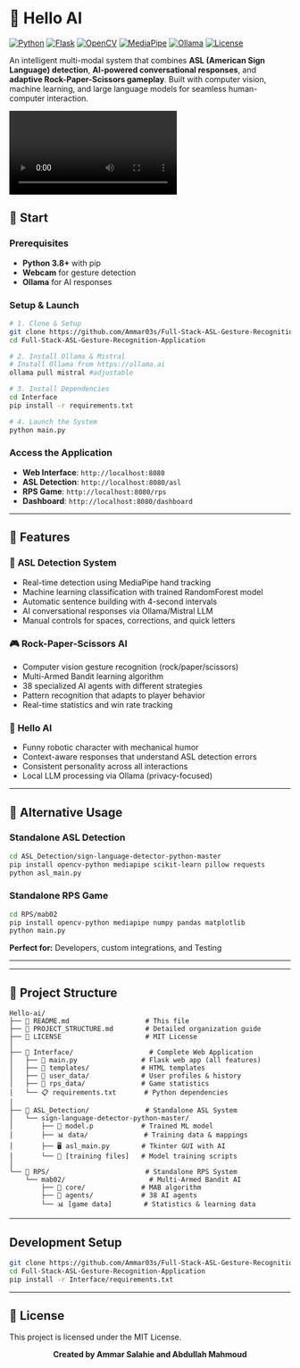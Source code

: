 # 🤖 Hello AI

[![Python](https://img.shields.io/badge/Python-3.8+-blue.svg)](https://python.org)
[![Flask](https://img.shields.io/badge/Flask-2.0+-green.svg)](https://flask.palletsprojects.com/)
[![OpenCV](https://img.shields.io/badge/OpenCV-4.0+-red.svg)](https://opencv.org/)
[![MediaPipe](https://img.shields.io/badge/MediaPipe-Latest-orange.svg)](https://mediapipe.dev/)
[![Ollama](https://img.shields.io/badge/Ollama-Mistral-purple.svg)](https://ollama.ai/)
[![License](https://img.shields.io/badge/License-MIT-yellow.svg)](LICENSE)

An intelligent multi-modal system that combines **ASL (American Sign Language) detection**, **AI-powered conversational responses**, and **adaptive Rock-Paper-Scissors gameplay**. Built with computer vision, machine learning, and large language models for seamless human-computer interaction.

![Hello AI Demo](Demo.mp4)

## 🚀 **Start**

### Prerequisites
- **Python 3.8+** with pip
- **Webcam** for gesture detection
- **Ollama** for AI responses

### Setup & Launch
```bash
# 1. Clone & Setup
git clone https://github.com/Ammar03s/Full-Stack-ASL-Gesture-Recognition-Application.git
cd Full-Stack-ASL-Gesture-Recognition-Application

# 2. Install Ollama & Mistral
# Install Ollama from https://ollama.ai
ollama pull mistral #adjustable

# 3. Install Dependencies
cd Interface
pip install -r requirements.txt

# 4. Launch the System
python main.py
```

### Access the Application
- **Web Interface**: `http://localhost:8080`
- **ASL Detection**: `http://localhost:8080/asl`
- **RPS Game**: `http://localhost:8080/rps`
- **Dashboard**: `http://localhost:8080/dashboard`

---

## 🎯 **Features**

### 🤟 **ASL Detection System**
- Real-time detection using MediaPipe hand tracking
- Machine learning classification with trained RandomForest model
- Automatic sentence building with 4-second intervals
- AI conversational responses via Ollama/Mistral LLM
- Manual controls for spaces, corrections, and quick letters

### 🎮 **Rock-Paper-Scissors AI**
- Computer vision gesture recognition (rock/paper/scissors)
- Multi-Armed Bandit learning algorithm
- 38 specialized AI agents with different strategies
- Pattern recognition that adapts to player behavior
- Real-time statistics and win rate tracking

### 🤖 **Hello AI**
- Funny robotic character with mechanical humor
- Context-aware responses that understand ASL detection errors
- Consistent personality across all interactions
- Local LLM processing via Ollama (privacy-focused)

---

## 🔧 **Alternative Usage**

### Standalone ASL Detection
```bash
cd ASL_Detection/sign-language-detector-python-master
pip install opencv-python mediapipe scikit-learn pillow requests
python asl_main.py
```

### Standalone RPS Game
```bash
cd RPS/mab02
pip install opencv-python mediapipe numpy pandas matplotlib
python main.py
```

**Perfect for:** Developers, custom integrations, and Testing

---



---

## 📁 **Project Structure**

```
Hello-ai/
├── 📖 README.md                   # This file
├── 📖 PROJECT_STRUCTURE.md        # Detailed organization guide
├── 📄 LICENSE                     # MIT License
│
├── 🎯 Interface/                   # Complete Web Application
│   ├── 🐍 main.py                # Flask web app (all features)
│   ├── 📁 templates/             # HTML templates
│   ├── 👤 user_data/             # User profiles & history
│   ├── 🎲 rps_data/              # Game statistics
│   └── 📋 requirements.txt       # Python dependencies
│
├── 🤖 ASL_Detection/              # Standalone ASL System
│   └── sign-language-detector-python-master/
│       ├── 🧠 model.p            # Trained ML model
│       ├── 📊 data/              # Training data & mappings
│       ├── 🖥️ asl_main.py        # Tkinter GUI with AI
│       └── 📁 [training files]   # Model training scripts
│
└── 🎲 RPS/                        # Standalone RPS System
    └── mab02/                     # Multi-Armed Bandit AI
        ├── 🧠 core/              # MAB algorithm
        ├── 🤖 agents/            # 38 AI agents
        └── 📊 [game data]        # Statistics & learning data
```

---



## Development Setup
```bash
git clone https://github.com/Ammar03s/Full-Stack-ASL-Gesture-Recognition-Application.git
cd Full-Stack-ASL-Gesture-Recognition-Application
pip install -r Interface/requirements.txt
```

---

## 📄 **License**

This project is licensed under the MIT License.


<div align="center">

**Created by Ammar Salahie and Abdullah Mahmoud**

</div> 
